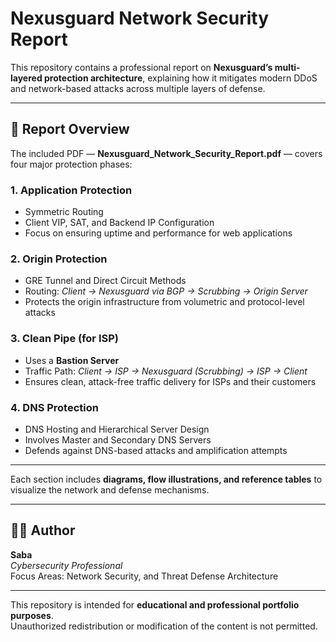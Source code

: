 # Nexusguard Network Security Report

This repository contains a professional report on **Nexusguard’s multi-layered protection architecture**, explaining how it mitigates modern DDoS and network-based attacks across multiple layers of defense.

---

## 📘 Report Overview

The included PDF — **Nexusguard_Network_Security_Report.pdf** — covers four major protection phases:

### 1. Application Protection
- Symmetric Routing  
- Client VIP, SAT, and Backend IP Configuration  
- Focus on ensuring uptime and performance for web applications

### 2. Origin Protection
- GRE Tunnel and Direct Circuit Methods  
- Routing: *Client → Nexusguard via BGP → Scrubbing → Origin Server*  
- Protects the origin infrastructure from volumetric and protocol-level attacks

### 3. Clean Pipe (for ISP)
- Uses a **Bastion Server**  
- Traffic Path: *Client → ISP → Nexusguard (Scrubbing) → ISP → Client*  
- Ensures clean, attack-free traffic delivery for ISPs and their customers

### 4. DNS Protection
- DNS Hosting and Hierarchical Server Design  
- Involves Master and Secondary DNS Servers  
- Defends against DNS-based attacks and amplification attempts

---

Each section includes **diagrams, flow illustrations, and reference tables** to visualize the network and defense mechanisms.

---

## 🧑‍💻 Author

**Saba**  
*Cybersecurity Professional*  
Focus Areas: Network Security, and Threat Defense Architecture  

---


This repository is intended for **educational and professional portfolio purposes**.  
Unauthorized redistribution or modification of the content is not permitted.
